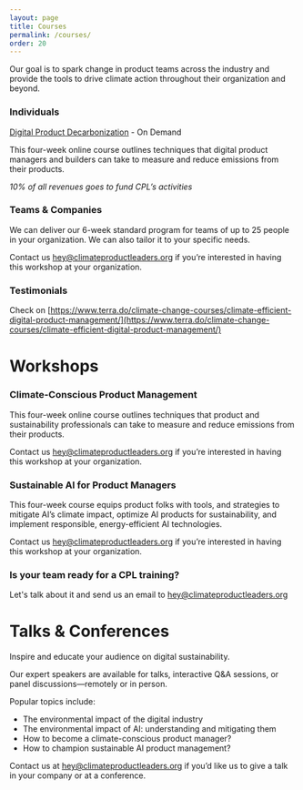 ```yaml
---
layout: page
title: Courses
permalink: /courses/
order: 20
---
```


Our goal is to spark change in product teams across the industry and provide the tools to drive climate action throughout their organization and beyond.

### Individuals

[Digital Product Decarbonization](https://www.terra.do/climate-change-courses/climate-efficient-digital-product-management/) \- On Demand  

This four-week online course outlines techniques that digital product managers and builders can take to measure and reduce emissions from their products.  

*10% of all revenues goes to fund CPL’s activities*

<!-- ### Numbers

X% NPS  
X people trained in 2024  
X hours of training given in 2024 -->

### Teams & Companies

We can deliver our 6-week standard program for teams of up to 25 people in your organization. We can also tailor it to your specific needs.   

Contact us [hey@climateproductleaders.org](mailto:hey@climateproductleaders.org) if you’re interested in having this workshop at your organization.


### Testimonials

Check on [https://www.terra.do/climate-change-courses/climate-efficient-digital-product-management/](https://www.terra.do/climate-change-courses/climate-efficient-digital-product-management/)

# Workshops

### Climate-Conscious Product Management

This four-week online course outlines techniques that product and sustainability professionals can take to measure and reduce emissions from their products.

Contact us [hey@climateproductleaders.org](mailto:hey@climateproductleaders.org) if you’re interested in having this workshop at your organization.

### Sustainable AI for Product Managers

This four-week course equips product folks with tools, and strategies to mitigate AI’s climate impact, optimize AI products for sustainability, and implement responsible, energy-efficient AI technologies.

Contact us [hey@climateproductleaders.org](mailto:hey@climateproductleaders.org) if you’re interested in having this workshop at your organization.

### Is your team ready for a CPL training?

Let's talk about it and send us an email to [hey@climateproductleaders.org](mailto:hey@climateproductleaders.org)

# Talks & Conferences

Inspire and educate your audience on digital sustainability.

Our expert speakers are available for talks, interactive Q\&A sessions, or panel discussions—remotely or in person.

Popular topics include:

* The environmental impact of the digital industry
* The environmental impact of AI: understanding and mitigating them
* How to become a climate-conscious product manager?  
* How to champion sustainable AI product management?

Contact us at [hey@climateproductleaders.org](mailto:hey@climateproductleaders.org) if you’d like us to give a talk in your company or at a conference.

